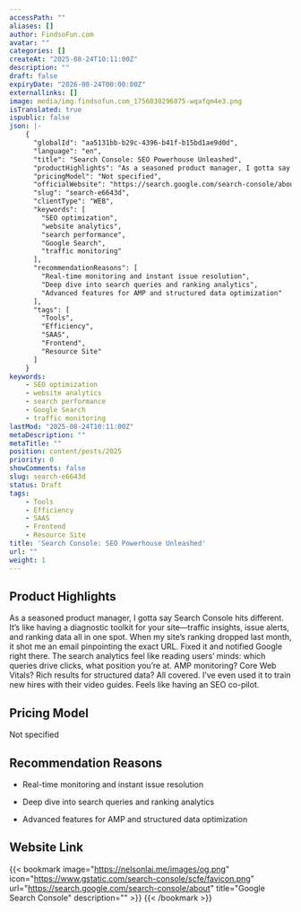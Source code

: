 ```yaml
---
accessPath: ""
aliases: []
author: FindsoFun.com
avatar: ""
categories: []
createAt: "2025-08-24T10:11:00Z"
description: ""
draft: false
expiryDate: "2026-08-24T00:00:00Z"
externallinks: []
image: media/img.findsofun.com_1756030296875-wqafqm4e3.png
isTranslated: true
ispublic: false
json: |-
    {
      "globalId": "aa5131bb-b29c-4396-b41f-b15bd1ae9d0d",
      "language": "en",
      "title": "Search Console: SEO Powerhouse Unleashed",
      "productHighlights": "As a seasoned product manager, I gotta say Search Console hits different. It’s like having a diagnostic toolkit for your site—traffic insights, issue alerts, and ranking data all in one spot. When my site’s ranking dropped last month, it shot me an email pinpointing the exact URL. Fixed it and notified Google right there. The search analytics feel like reading users’ minds: which queries drive clicks, what position you’re at. AMP monitoring? Core Web Vitals? Rich results for structured data? All covered. I’ve even used it to train new hires with their video guides. Feels like having an SEO co-pilot.",
      "pricingModel": "Not specified",
      "officialWebsite": "https://search.google.com/search-console/about",
      "slug": "search-e6643d",
      "clientType": "WEB",
      "keywords": [
        "SEO optimization",
        "website analytics",
        "search performance",
        "Google Search",
        "traffic monitoring"
      ],
      "recommendationReasons": [
        "Real-time monitoring and instant issue resolution",
        "Deep dive into search queries and ranking analytics",
        "Advanced features for AMP and structured data optimization"
      ],
      "tags": [
        "Tools",
        "Efficiency",
        "SAAS",
        "Frontend",
        "Resource Site"
      ]
    }
keywords:
    - SEO optimization
    - website analytics
    - search performance
    - Google Search
    - traffic monitoring
lastMod: "2025-08-24T10:11:00Z"
metaDescription: ""
metaTitle: ""
position: content/posts/2025
priority: 0
showComments: false
slug: search-e6643d
status: Draft
tags:
    - Tools
    - Efficiency
    - SAAS
    - Frontend
    - Resource Site
title: 'Search Console: SEO Powerhouse Unleashed'
url: ""
weight: 1
---
```

## Product Highlights
As a seasoned product manager, I gotta say Search Console hits different. It’s like having a diagnostic toolkit for your site—traffic insights, issue alerts, and ranking data all in one spot. When my site’s ranking dropped last month, it shot me an email pinpointing the exact URL. Fixed it and notified Google right there. The search analytics feel like reading users’ minds: which queries drive clicks, what position you’re at. AMP monitoring? Core Web Vitals? Rich results for structured data? All covered. I’ve even used it to train new hires with their video guides. Feels like having an SEO co-pilot.

## Pricing Model
<!--more-->Not specified

## Recommendation Reasons
- Real-time monitoring and instant issue resolution

- Deep dive into search queries and ranking analytics

- Advanced features for AMP and structured data optimization

## Website Link
{{< bookmark image="https://nelsonlai.me/images/og.png" icon="https://www.gstatic.com/search-console/scfe/favicon.png" url="https://search.google.com/search-console/about" title="Google Search Console" description="" >}}
{{< /bookmark >}}

